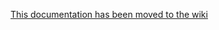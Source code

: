 [This documentation has been moved to the wiki](https://github.com/jetelain/cTab/wiki/User-Documentation)